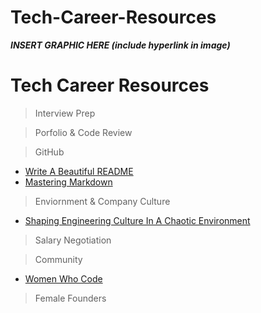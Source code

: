 # Tech-Career-Resources
***INSERT GRAPHIC HERE (include hyperlink in image)***

# Tech Career Resources

> Interview Prep

> Porfolio & Code Review

> GitHub
- [Write A Beautiful README](https://blog.bitsrc.io/how-to-write-beautiful-and-meaningful-readme-md-for-your-next-project-897045e3f991 "How to Write Beautiful and Meaningful README.md")
- [Mastering Markdown](https://guides.github.com/features/mastering-markdown/ "Mastering Markdown")

> Enviornment & Company Culture
- [Shaping Engineering Culture In A Chaotic Environment](https://www.youtube.com/watch?v=34t3zE2yPHY&list=PLVcEZG2JPVhcqhyjIthVDmyKyyATGAMPC "Shaping Engineering Culture In A Chaotic Environment")

> Salary Negotiation

> Community
- [Women Who Code](https://www.womenwhocode.com "Women Who Code")

> Female Founders
